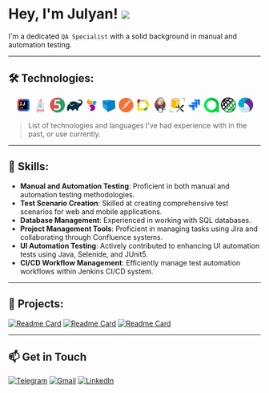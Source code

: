 <h1 align="left">Hey, I'm Julyan! <img src="https://github.com/blackcater/blackcater/raw/main/images/Hi.gif" height="32"/></h1>

I'm a dedicated <code>QA Specialist</code> with a solid background in manual and automation testing.

---
## 🛠️ Technologies:

<p align="center">
    <img width="6%" title="IntelliJ IDEA" src="images/Idea.png">
    <img width="6%" title="Java" src="images/Java.svg">
    <img width="6%" title="JUnit5" src="images/JUnit5.svg">
    <img width="6%" title="Gradle" src="images/Gradle.svg">
    <img width="6%" title="Selenide" src="images/Selenide.svg">
    <img width="6%" title="Selenoid" src="images/Selenoid.svg">
    <img width="6%" title="Postman" src="images/Postman.svg">
    <img width="6%" title="Allure Report" src="images/Allure.svg">
    <img width="6%" title="Jenkins" src="images/Jenkins.svg">
    <img width="6%" title="MicrosoftSQL" src="images/MSQL.svg">
    <img width="6%" title="Jira" src="images/Jira.svg">
    <img width="6%" title="Allure TestOps" src="images/AllureTestOps.svg">
    <img width="6%" title="RestAssured" src="images/RestAssured.png">
    <img width="6%" title="Appium" src="images/Appium.png">
</p>

> List of technologies and languages I've had experience with in the past, or use currently.

----
## 🚀  Skills:
- **Manual and Automation Testing**: Proficient in both manual and automation testing methodologies.
- **Test Scenario Creation**: Skilled at creating comprehensive test scenarios for web and mobile applications.
- **Database Management**: Experienced in working with SQL databases.
- **Project Management Tools**: Proficient in managing tasks using Jira and collaborating through Confluence systems.
- **UI Automation Testing**: Actively contributed to enhancing UI automation tests using Java, Selenide, and JUnit5.
- **CI/CD Workflow Management**: Efficiently manage test automation workflows within Jenkins CI/CD system.


----
## 📂 Projects:
[![Readme Card](https://github-readme-stats.vercel.app/api/pin/?username=jslbk&repo=ui_test_automation&text_color=F0F0F0&bg_color=161B22&border_color=161B22)](https://github.com/jslbk/ui_test_automation)
[![Readme Card](https://github-readme-stats.vercel.app/api/pin/?username=jslbk&repo=mobile_tests&text_color=F0F0F0&bg_color=161B22&border_color=161B22)](https://github.com/jslbk/mobile_tests)
[![Readme Card](https://github-readme-stats.vercel.app/api/pin/?username=jslbk&repo=rest_api_test_project&text_color=F0F0F0&bg_color=161B22&border_color=161B22)](https://github.com/jslbk/rest_api_test_project)

---
## 📫 Get in Touch
[![Telegram](https://img.shields.io/badge/telegram-grey?style=for-the-badge&logo=telegram)](https://t.me/julyanslabko)
[![Gmail](https://img.shields.io/badge/gmail-grey?style=for-the-badge&logo=gmail)](mailto:juljans.slabko@gmail.com)
[![LinkedIn](https://img.shields.io/badge/linkedin-grey?style=for-the-badge&logo=linkedin)](https://www.linkedin.com/in/julyan-slabko/)
